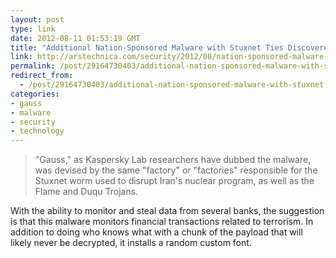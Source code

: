 ```yaml
---
layout: post
type: link
date: 2012-08-11 01:53:19 GMT
title: "Additional Nation-Sponsored Malware with Stuxnet Ties Discovered"
link: http://arstechnica.com/security/2012/08/nation-sponsored-malware-has-mystery-warhead/
permalink: /post/29164730403/additional-nation-sponsored-malware-with-stuxnet
redirect_from: 
  - /post/29164730403/additional-nation-sponsored-malware-with-stuxnet
categories:
- gauss
- malware
- security
- technology
---
```

<blockquote>"Gauss," as Kaspersky Lab researchers have dubbed the malware, was devised by the same "factory" or "factories" responsible for the Stuxnet worm used to disrupt Iran's nuclear program, as well as the Flame and Duqu Trojans.</blockquote>
<p>With the ability to monitor and steal data from several banks, the suggestion is that this malware monitors financial transactions related to terrorism. In addition to doing who knows what with a chunk of the payload that will likely never be decrypted, it installs a random custom font.</p>